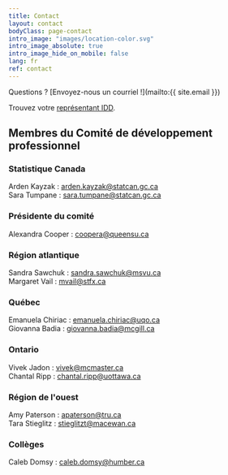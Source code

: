 ```yaml
---
title: Contact
layout: contact
bodyClass: page-contact
intro_image: "images/location-color.svg"
intro_image_absolute: true
intro_image_hide_on_mobile: false
lang: fr
ref: contact
---
```


Questions ? [Envoyez-nous un courriel !](mailto:{{ site.email }})

Trouvez votre [représentant IDD](https://www.statcan.gc.ca/fra/microdonnees/idd/communaute).

## Membres du Comité de développement professionnel

### Statistique Canada

Arden Kayzak : <arden.kayzak@statcan.gc.ca>  
Sara Tumpane : <sara.tumpane@statcan.gc.ca>  

### Présidente du comité

Alexandra Cooper : <coopera@queensu.ca>

### Région atlantique

Sandra Sawchuk : <sandra.sawchuk@msvu.ca>  
Margaret Vail : <mvail@stfx.ca>  

### Québec

Emanuela Chiriac : <emanuela.chiriac@uqo.ca>  
Giovanna Badia : <giovanna.badia@mcgill.ca>     

### Ontario

Vivek Jadon : <vivek@mcmaster.ca>  
Chantal Ripp : <chantal.ripp@uottawa.ca>  

### Région de l'ouest

Amy Paterson : <apaterson@tru.ca>  
Tara Stieglitz : <stieglitzt@macewan.ca>  

### Collèges

Caleb Domsy : <caleb.domsy@humber.ca>  
